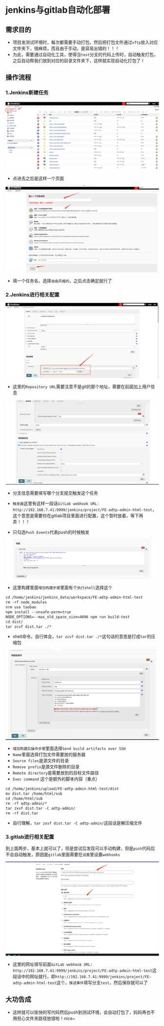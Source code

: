 # jenkins与gitlab自动化部署

## 需求目的

- 项目发测试环境时，每次都需要手动打包，然后把打包文件通过`xftp`放入对应文件夹下，很麻烦，而且由于手动，是容易出错的！！！
- 为此，需要通过自动化工具，使得当`test`分支的代码上传时，自动触发打包，之后自动帮我们放到对应的目录文件夹下，这样就实现自动化打包了！

## 操作流程

### 1.Jenkins新建任务

![图片](./images/image1.png)

- 点进去之后是这样一个页面

![图片](./images/image2.png)

- 填一个任务名，选择`自由风格的`，之后点击确定就行了

### 2.Jenkins进行相关配置

![图片](./images/image3.png)

- 这里的`Repository URL`需要注意不是git的那个地址，需要在前面加上用户信息

![图片](./images/image4.png)

- 分支信息需要填写哪个分支提交触发这个任务

- `触发器`这里有这样一段话`GitLab webhook URL: http://192.168.7.41:9999/jenkins/project/FE-adtp-admin-html-test`，这个意思是需要你在gitlab项目里面进行配置，这个暂时放着，等下再弄！！！

- 只勾选`Push Events`代表push的时候触发

![图片](./images/image5.png)

- 这里构建里面`增加构建步骤`里面有个`执行shell`选择这个

```shell
cd /home/jenkins/jenkins_data/workspace/FE-adtp-admin-html-test
rm -rf node_modules
nrm use taobao
npm install --unsafe-perm=true
NODE_OPTIONS=--max_old_space_size=4096 npm run build-test
cd dist/
tar zcvf dist.tar ./*
```
- shell命令，自行体会，`tar zcvf dist.tar ./*`这句话的意思是打成`tar`的压缩包

![图片](./images/image6.png)

- `增加构建后操作步骤`里面选择`Send build artifacts over SSH`
- `Name`里面选择打包文件需要放的服务器
- `Source files`是源文件的目录
- `Remove prefix`是源文件删除的目录
- `Remote directory`是需要放到的目标文件路径
- `Exec command` 这个是额外的脚本内容（重点）

```shell
cd /home/jenkins/upload/FE-adtp-admin-html-test/dist
mv dist.tar /home/html/sub
cd /home/html/sub
rm -rf adtp-admin/*
tar zxvf dist.tar -C adtp-admin/
rm -rf dist.tar 
```

- 自行理解，`tar zxvf dist.tar -C adtp-admin/`这段话是解压缩文件

### 3.gitlab进行相关配置

到上面两步，基本上就可以了，但是尝试后发现可以手动构建，但是`push`代码后不会自动触发，原因是`gitlab`里面需要在`设置`里设置`webhooks`

![图片](./images/image7.png)

- 这里的网址填写前面`GitLab webhook URL: http://192.168.7.41:9999/jenkins/project/FE-adtp-admin-html-test`这段话中的网址就行，即`http://192.168.7.41:9999/jenkins/project/FE-adtp-admin-html-test`这个，`推送事件`填写分支`test`，然后保存就可以了

## 大功告成

- 这样就可以愉快的写代码然后push到测试环境，会自动打包了，妈妈再也不用担心文件夹路径放错啦！nice~